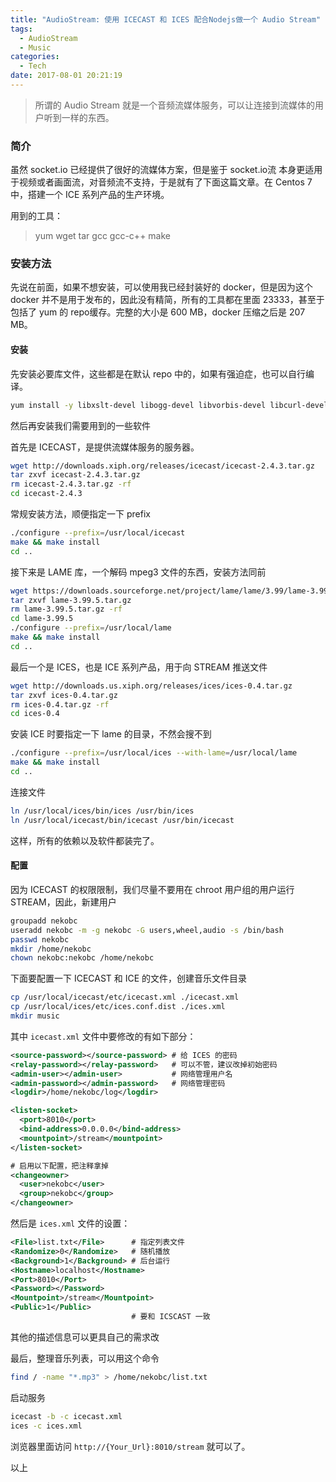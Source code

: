 ```yaml
---
title: "AudioStream: 使用 ICECAST 和 ICES 配合Nodejs做一个 Audio Stream"
tags:
  - AudioStream
  - Music
categories:
  - Tech
date: 2017-08-01 20:21:19
---
```


> 所谓的 Audio Stream 就是一个音频流媒体服务，可以让连接到流媒体的用户听到一样的东西。

### 简介

虽然 socket.io 已经提供了很好的流媒体方案，但是鉴于 socket.io流 本身更适用于视频或者画面流，对音频流不支持，于是就有了下面这篇文章。在 Centos 7 中，搭建一个 ICE 系列产品的生产环境。

用到的工具：

> yum wget tar gcc gcc-c++ make

<!--More-->

### 安装方法

先说在前面，如果不想安装，可以使用我已经封装好的 docker，但是因为这个 docker 并不是用于发布的，因此没有精简，所有的工具都在里面 23333，甚至于包括了 yum 的 repo缓存。完整的大小是 600 MB，docker 压缩之后是 207 MB。

#### 安装

先安装必要库文件，这些都是在默认 repo 中的，如果有强迫症，也可以自行编译。

```bash
yum install -y libxslt-devel libogg-devel libvorbis-devel libcurl-devel libshout-devel
```

然后再安装我们需要用到的一些软件

首先是 ICECAST，是提供流媒体服务的服务器。

```bash
wget http://downloads.xiph.org/releases/icecast/icecast-2.4.3.tar.gz
tar zxvf icecast-2.4.3.tar.gz
rm icecast-2.4.3.tar.gz -rf
cd icecast-2.4.3
```

常规安装方法，顺便指定一下 prefix

```bash
./configure --prefix=/usr/local/icecast
make && make install
cd ..
```

接下来是 LAME 库，一个解码 mpeg3 文件的东西，安装方法同前

```bash
wget https://downloads.sourceforge.net/project/lame/lame/3.99/lame-3.99.5.tar.gz
tar zxvf lame-3.99.5.tar.gz
rm lame-3.99.5.tar.gz -rf
cd lame-3.99.5
./configure --prefix=/usr/local/lame
make && make install
cd ..
```

最后一个是 ICES，也是 ICE 系列产品，用于向 STREAM 推送文件

```bash
wget http://downloads.us.xiph.org/releases/ices/ices-0.4.tar.gz
tar zxvf ices-0.4.tar.gz
rm ices-0.4.tar.gz -rf
cd ices-0.4
```

安装 ICE 时要指定一下 lame 的目录，不然会搜不到

```bash
./configure --prefix=/usr/local/ices --with-lame=/usr/local/lame
make && make install
cd ..
```

连接文件

```bash
ln /usr/local/ices/bin/ices /usr/bin/ices
ln /usr/local/icecast/bin/icecast /usr/bin/icecast
```

这样，所有的依赖以及软件都装完了。

#### 配置

因为 ICECAST 的权限限制，我们尽量不要用在 chroot 用户组的用户运行 STREAM，因此，新建用户

```bash
groupadd nekobc
useradd nekobc -m -g nekobc -G users,wheel,audio -s /bin/bash
passwd nekobc
mkdir /home/nekobc
chown nekobc:nekobc /home/nekobc
```

下面要配置一下 ICECAST 和 ICE 的文件，创建音乐文件目录

```bash
cp /usr/local/icecast/etc/icecast.xml ./icecast.xml
cp /usr/local/ices/etc/ices.conf.dist ./ices.xml
mkdir music
```

其中 `icecast.xml` 文件中要修改的有如下部分：

```xml
<source-password></source-password> # 给 ICES 的密码
<relay-password></relay-password>   # 可以不管，建议改掉初始密码
<admin-user></admin-user>           # 网络管理用户名
<admin-password></admin-password>   # 网络管理密码
<logdir>/home/nekobc/log</logdir>

<listen-socket>
  <port>8010</port>
  <bind-address>0.0.0.0</bind-address>
  <mountpoint>/stream</mountpoint>
</listen-socket>

# 启用以下配置，把注释拿掉
<changeowner>
  <user>nekobc</user>
  <group>nekobc</group>
</changeowner>
```

然后是 `ices.xml` 文件的设置：

```xml
<File>list.txt</File>      # 指定列表文件
<Randomize>0</Randomize>   # 随机播放
<Background>1</Background> # 后台运行
<Hostname>localhost</Hostname>
<Port>8010</Port>
<Password></Password>
<Mountpoint>/stream</Mountpoint>
<Public>1</Public>
                           # 要和 ICSCAST 一致
```

其他的描述信息可以更具自己的需求改

最后，整理音乐列表，可以用这个命令

```bash
find / -name "*.mp3" > /home/nekobc/list.txt
```

启动服务

```bash
icecast -b -c icecast.xml
ices -c ices.xml
```

浏览器里面访问 `http://{Your_Url}:8010/stream` 就可以了。

以上

